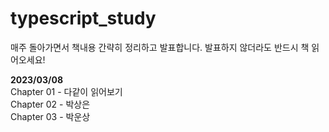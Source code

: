 # typescript_study
매주 돌아가면서 책내용 간략히 정리하고 발표합니다. 발표하지 않더라도 반드시 책 읽어오세요!

<b>2023/03/08 <br/></b>
Chapter 01 - 다같이 읽어보기  <br/>
Chapter 02 - 박상은 <br/>
Chapter 03 - 박운상 <br/>
